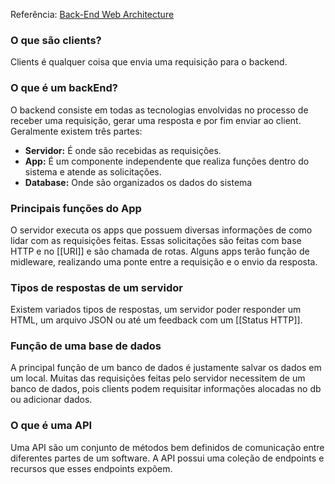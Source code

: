 Referência: [Back-End Web Architecture](https://www.codecademy.com/article/back-end-architecture)

### O que são clients?
Clients é qualquer coisa que envia uma requisição para o backend.

### O que é um backEnd?
O backend consiste em todas as tecnologias envolvidas no processo de receber uma requisição, gerar uma resposta e por fim enviar ao client. Geralmente existem três partes:
- **Servidor:** É onde são recebidas as requisições.
- **App:** É um componente independente que realiza funções dentro do sistema e atende as solicitações.
- **Database:** Onde são organizados os dados do sistema

### Principais funções do App
O servidor executa os apps que possuem diversas informações de como lidar com as requisições feitas. Essas solicitações são feitas com base HTTP e no [[URI]] e são chamada de rotas.
Alguns apps terão função de midleware, realizando uma ponte entre a requisição e o envio da resposta. 

### Tipos de respostas de um servidor
Existem variados tipos de respostas, um servidor poder responder um HTML, um arquivo JSON ou até um feedback com um [[Status HTTP]].

### Função de uma base de dados
A principal função de um banco de dados é justamente salvar os dados em um local. Muitas das requisições feitas pelo servidor necessitem de um banco de dados, pois clients podem requisitar informações alocadas no db ou adicionar dados.

### O que é uma API
Uma API são um conjunto de métodos bem definidos de comunicação entre diferentes partes de um software. A API possui uma coleção de endpoints e recursos que esses endpoints expõem.